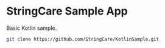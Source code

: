 # StringCare Sample App

Basic Kotlin sample.
```bash
git clone https://github.com/StringCare/KotlinSample.git
```
